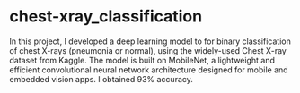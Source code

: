 # chest-xray_classification
In this project, I developed a deep learning model to for binary classification of chest X-rays (pneumonia or normal), using the widely-used Chest X-ray dataset from Kaggle. The model is built on MobileNet, a lightweight and efficient convolutional neural network architecture designed for mobile and embedded vision apps. I obtained 93% accuracy.
